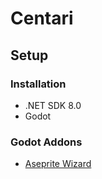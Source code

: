 # Centari

## Setup

### Installation

* .NET SDK 8.0
* Godot

### Godot Addons

* [Aseprite Wizard](https://godotengine.org/asset-library/asset/713)
